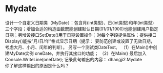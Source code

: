 # Mydate
 设计一个自定义日期类（MyDate）：包含月(int类型)、日(int类型)和年(int类型) 三个字段；增加合适的构造函数既能创建默认日期(01/01/1900)也能创建用户指定日期；另增设接口SetDate()用于日期设置操作；对每个字段提供属性；提供接口Display()能按”月/日/年”格式显示日期（提示： 要防范创建或设置了无效日期，考虑大月、小月、闰年的判断）。
另写一个测试类DateTest，
（1）在Main()中创建MyDate实例 oneDate，并执行其接口的功能；
（2）在Main() 最后加入Console.WriteLine(oneDate); 记录此句输出的内容： 
          dhangji2.Mydate                                                            
你了解这样输出的原因是什么吗？ 
